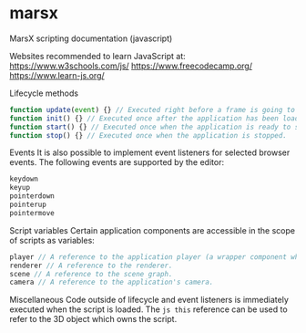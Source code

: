 # marsx
MarsX scripting documentation (javascript)


Websites recommended to learn JavaScript at:
  https://www.w3schools.com/js/
  https://www.freecodecamp.org/
  https://www.learn-js.org/



Lifecycle methods
```js
function update(event) {} // Executed right before a frame is going to be rendered. Its primary purpose is to update the state of the 3D object which owns the script. The method has an event parameter which holds a time and delta property. time represents the elapsed time in milliseconds and delta represents the time between two frames in milliseconds.
function init() {} // Executed once after the application has been loaded.
function start() {} // Executed once when the application is ready to start rendering.
function stop() {} // Executed once when the application is stopped.
```

Events
It is also possible to implement event listeners for selected browser events. The following events are supported by the editor:
```js
keydown
keyup
pointerdown
pointerup
pointermove
```

Script variables
Certain application components are accessible in the scope of scripts as variables:
```js
player // A reference to the application player (a wrapper component which executes the editor application).
renderer // A reference to the renderer.
scene // A reference to the scene graph.
camera // A reference to the application's camera.
```

Miscellaneous
Code outside of lifecycle and event listeners is immediately executed when the script is loaded.
The ```js
this``` reference can be used to refer to the 3D object which owns the script.
